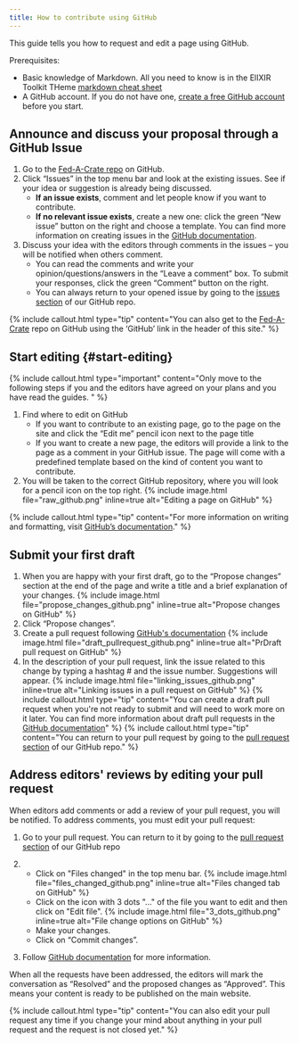 ```yaml
---
title: How to contribute using GitHub
---
```



This guide tells you how to request and edit a page using GitHub.

Prerequisites:
* Basic knowledge of Markdown. All you need to know is in the ElIXIR Toolkit THeme [markdown cheat sheet](https://elixir-belgium.github.io/elixir-toolkit-theme/markdown_cheat_sheet)
* A GitHub account. If you do not have one, [create a free GitHub account](https://github.com/join) before you start.


## Announce and discuss your proposal through a GitHub Issue

1. Go to the [Fed-A-Crate repo](https://github.com/elixir-europe/fed-a-crate) on GitHub.
2. Click “Issues” in the top menu bar and look at the existing issues. See if your idea or suggestion is already being discussed.
    * **If an issue exists**, comment and let people know if you want to contribute.
    * **If no relevant issue exists**, create a new one: click the green “New issue” button on the right and choose a template. You can find more information on creating issues in the [GitHub documentation](https://docs.github.com/en/github/managing-your-work-on-github/creating-an-issue).
3. Discuss your idea with the editors through comments in the issues – you will be notified when others comment.
    * You can read the comments and write your opinion/questions/answers in the “Leave a comment” box. To submit your responses, click the green “Comment” button on the right.
    * You can always return to your opened issue by going to the [issues section](https://github.com/elixir-europe/fed-a-crate/issues) of our GitHub repo.

{% include callout.html type="tip" content="You can also get to the [Fed-A-Crate](https://github.com/elixir-europe/fed-a-crate) repo on GitHub using the ‘GitHub’ link in the header of this site." %}

## Start editing {#start-editing}
{% include callout.html type="important" content="Only move to the following steps if you and the editors have agreed on your plans and you have read the guides.
" %}

1. Find where to edit on GitHub
    * If you want to contribute to an existing page, go to the page on the site and click the “Edit me” pencil icon <i class="fa-solid fa-pencil text-primary"></i> next to the page title
    * If you want to create a new page, the editors will provide a link to the page as a comment in your GitHub issue. The page will come with a predefined template based on the kind of content you want to contribute.
2. You will be taken to the correct GitHub repository, where you will look for a pencil icon on the top right.
   {% include image.html file="raw_github.png" inline=true alt="Editing a page on GitHub" %}

{% include callout.html type="tip" content="For more information on writing and formatting, visit [GitHub’s documentation](https://docs.github.com/en/github/writing-on-github/getting-started-with-writing-and-formatting-on-github)." %}


## Submit your first draft

1. When you are happy with your first draft, go to the “Propose changes” section at the end of the page and write a title and a brief explanation of your changes.
    {% include image.html file="propose_changes_github.png" inline=true alt="Propose changes on GitHub" %}
2. Click “Propose changes”. 
3. Create a pull request following [GitHub's documentation](https://docs.github.com/en/pull-requests/collaborating-with-pull-requests/proposing-changes-to-your-work-with-pull-requests/creating-a-pull-request)
    {% include image.html file="draft_pullrequest_github.png" inline=true alt="PrDraft pull request on GitHub" %}
4. In the description of your pull request, link the issue related to this change by typing a hashtag # and the issue number. Suggestions will appear.
    {% include image.html file="linking_issues_github.png" inline=true alt="Linking issues in a pull request on GitHub" %}
{% include callout.html type="tip" content="You can create a draft pull request when you're not ready to submit and will need to work more on it later. You can find more information about draft pull requests in the [GitHub documentation](https://docs.github.com/en/github/collaborating-with-issues-and-pull-requests/about-pull-requests#draft-pull-requests)" %}
{% include callout.html type="tip" content="You can return to your pull request by going to the [pull request section](https://github.com/elixir-europe/fed-a-crate/pulls) of our GitHub repo." %}


## Address editors' reviews by editing your pull request
When editors add comments or add a review of your pull request, you will be notified. To address comments, you must edit your pull request:
1. Go to your pull request. You can return to it by going to the [pull request section](https://github.com/elixir-europe/fed-a-crate/pulls) of our GitHub repo
2. * Click on "Files changed" in the top menu bar.
     {% include image.html file="files_changed_github.png" inline=true alt="Files changed tab on GitHub" %}
   * Click on the icon with 3 dots "..." of the file you  want to edit and then click on "Edit file".
     {% include image.html file="3_dots_github.png" inline=true alt="File change options on GitHub" %}
   * Make your changes.
   * Click on “Commit changes”.

3.  Follow [GitHub documentation](https://docs.github.com/en/pull-requests/collaborating-with-pull-requests/reviewing-changes-in-pull-requests/reviewing-proposed-changes-in-a-pull-request) for more information. 

When all the requests have been addressed, the editors will mark the conversation as “Resolved” and the proposed changes as “Approved”. This means your content is ready to be published on the main website.

{% include callout.html type="tip" content="You can also edit your pull request any time if you change your mind about anything in your pull request and the request is not closed yet." %}
